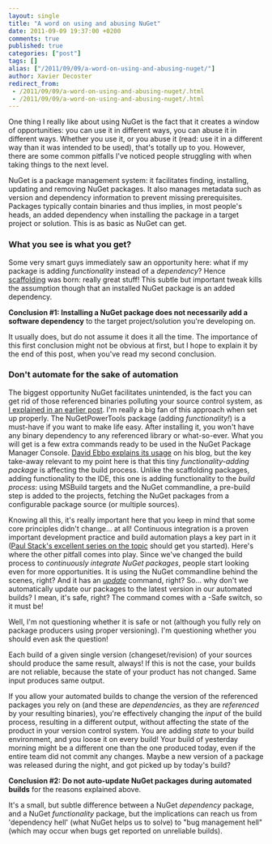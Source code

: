 ```yaml
---
layout: single
title: "A word on using and abusing NuGet"
date: 2011-09-09 19:37:00 +0200
comments: true
published: true
categories: ["post"]
tags: []
alias: ["/2011/09/09/a-word-on-using-and-abusing-nuget/"]
author: Xavier Decoster
redirect_from:
 - /2011/09/09/a-word-on-using-and-abusing-nuget/.html
 - /2011/09/09/a-word-on-using-and-abusing-nuget/.html
---
```

<p>One thing I really like about using NuGet is the fact that it creates a window of opportunities: you can use it in different ways, you can abuse it in different ways. Whether you use it, or you abuse it (read: use it in a different way than it was intended to be used), that's totally up to you. However, there are some common pitfalls I've noticed people struggling with when taking things to the next level.</p>

<p>NuGet is a package management system: it facilitates finding, installing, updating and removing NuGet packages. It also manages metadata such as version and dependency information to prevent missing prerequisites. Packages typically contain binaries and thus implies, in most people's heads, an added dependency when installing the package in a target project or solution. This is as basic as NuGet can get.</p>

<h3>What you see is what you get?</h3>

<p>Some very smart guys immediately saw an opportunity here: what if my package is adding <em>functionality</em> instead of a <em>dependency</em>? Hence <a href="http://blog.stevensanderson.com/2011/01/13/scaffold-your-aspnet-mvc-3-project-with-the-mvcscaffolding-package/" target="_blank">scaffolding</a> was born: really great stuff! This subtle but important tweak kills the assumption though that an installed NuGet package is an added dependency.</p>

<p><strong>Conclusion #1: Installing a NuGet package does not necessarily add a software dependency</strong> to the target project/solution you're developing on.</p>

<p>It usually does, but do not assume it does it all the time. The importance of this first conclusion might not be obvious at first, but I hope to explain it by the end of this post, when you've read my second conclusion.</p>

<h3>Don't automate for the sake of automation</h3>

<p>The biggest opportunity NuGet facilitates unintended, is the fact you can get rid of those referenced binaries polluting your source control system, as <a href="/post/2011/07/18/Continuous-Package-Integration-NuGet-vs-Source-Control.aspx" target="_blank">I explained in an earlier post</a>. I'm really a big fan of this approach when set up properly. The NuGetPowerTools package (adding <em>functionality!</em>) is a must-have if you want to make life easy. After installing it, you won't have any binary dependency to any referenced library or what-so-ever. What you will get is a few extra commands ready to be used in the NuGet Package Manager Console. <a href="http://blog.davidebbo.com/2011/08/easy-way-to-set-up-nuget-to-restore.html" target="_blank">David Ebbo explains its usage</a> on his blog, but the key take-away relevant to my point here is that this tiny <em>functionality-adding package</em> is affecting the build process. Unlike the scaffolding packages, adding functionality to the IDE, this one is adding functionality to the <em>build process</em>: using MSBuild targets and the NuGet commandline, a pre-build step is added to the projects, fetching the NuGet packages from a configurable package source (or multiple sources).</p>

<p>Knowing all this, it's really important here that you keep in mind that some core principles didn't change... at all! Continuous integration is a proven important development practice and build automation plays a key part in it (<a href="http://paulstack.co.uk/blog/post/How-to-get-started-with-CI.aspx" target="_blank">Paul Stack's excellent series on the topic</a> should get you started). Here's where the other pitfall comes into play. Since we've changed the build process to <em>continuously integrate NuGet packages</em>, people start looking even for more opportunities. It is using the NuGet commandline behind the scenes, right? And it has an <em><a href="http://docs.nuget.org/docs/reference/command-line-reference#Update_Command" target="_blank">update</a></em> command, right? So... why don't we automatically update our packages to the latest version in our automated builds? I mean, it's safe, right? The command comes with a -Safe switch, so it must be!</p>

<p>Well, I'm not questioning whether it is safe or not (although you fully rely on package producers using proper versioning). I'm questioning whether you should even ask the question! </p>

<p>Each build of a given single version (changeset/revision) of your sources should produce the same result, always! If this is not the case, your builds are not reliable, because the state of your product has not changed. Same input produces same output.</p>

<p>If you allow your automated builds to change the version of the referenced packages you rely on (and these are <em>dependencies</em>, as they are <em>referenced</em> by your resulting binaries), you're effectively changing the <em>input</em> of the build process, resulting in a different output, without affecting the state of the product in your version control system. You are adding <em>state</em> to your build environment, and you loose it on every build! Your build of yesterday morning might be a different one than the one produced today, even if the entire team did not commit any changes. Maybe a new version of a package was released during the night, and got picked up by today's build?</p>

<p><strong>Conclusion #2: Do not auto-update NuGet packages during automated builds</strong> for the reasons explained above.</p>

<p>It's a small, but subtle difference between a NuGet <em>dependency</em> package, and a NuGet <em>functionality</em> package, but the implications can reach us from 'dependency hell' (what NuGet helps us to solve) to "bug management hell" (which may occur when bugs get reported on unreliable builds).</p>
